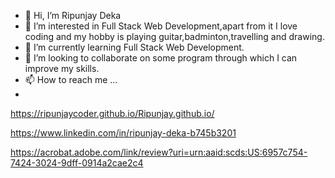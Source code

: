 - 👋 Hi, I’m Ripunjay Deka
- 👀 I’m interested in Full Stack Web Development,apart from it I love coding and my hobby is playing guitar,badminton,travelling and drawing.
- 🌱 I’m currently learning Full Stack Web Development.
- 💞️ I’m looking to collaborate on some program through which I can improve my skills.
- 📫 How to reach me ...
- 
https://ripunjaycoder.github.io/Ripunjay.github.io/


https://www.linkedin.com/in/ripunjay-deka-b745b3201


https://acrobat.adobe.com/link/review?uri=urn:aaid:scds:US:6957c754-7424-3024-9dff-0914a2cae2c4

<!---
Ripunjaycoder/Ripunjaycoder is a ✨ special ✨ repository because its `README.md` (this file) appears on your GitHub profile.
You can click the Preview link to take a look at your changes.
--->
